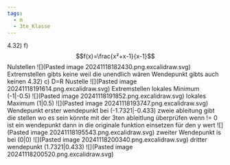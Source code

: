```yaml
---
tags:
  - m
  - 3te_Klasse
---
```

4.32)
f)
$$f(x)=\frac{x²+x-1}{x-1}$$
Nulstellen
![](Pasted image 20241118182430.png.excalidraw.svg)
Extremstellen
gibts keine weil die unendlich wären
Wendepunkt
gibts auch keinen
4.32)
c)
D=R
Nustelle
![](Pasted image 20241118191614.png.excalidraw.svg)
Extremstellen
lokales Minimum (-1|-0.5)
![](Pasted image 20241118191852.png.excalidraw.svg)
lokales Maximum (1|0.5)
![](Pasted image 20241118193747.png.excalidraw.svg)
Wendepunkt
erster wendepunkt bei (-1.7321|-0.433)
zweie ableitung gibt die stellen wo es sein könnte mit der 3ten ableitlung überprüfen wenn != 0 ist ein wendepunkt dann in die originale funktion einsetzen für den y wert
![](Pasted image 20241118195543.png.excalidraw.svg)
zweiter Wendepunkt is bei (0|0)
![](Pasted image 20241118200340.png.excalidraw.svg)
dritter wendepunkt (1.7321|0.433)
![](Pasted image 20241118200520.png.excalidraw.svg)
